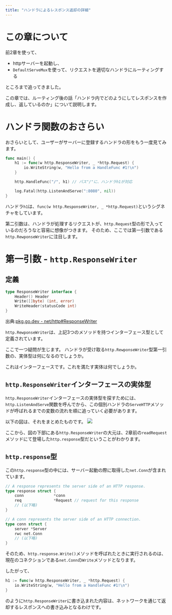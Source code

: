 ```yaml
---
title: "ハンドラによるレスポンス返却の詳細"
---
```

# この章について
前2章を使って、
- httpサーバーを起動し、
- `DefaultServeMux`を使って、リクエストを適切なハンドラにルーティングする

ところまで追ってきました。

この章では、ルーティング後の話「ハンドラ内でどのようにしてレスポンスを作成し、返しているのか」について説明します。


# ハンドラ関数のおさらい
おさらいとして、ユーザーがサーバーに登録するハンドラの形をもう一度見てみます。
```go
func main() {
	h1 := func(w http.ResponseWriter, _ *http.Request) {
		io.WriteString(w, "Hello from a HandleFunc #1!\n")
	}

	http.HandleFunc("/", h1) // パス"/"に、ハンドラh1が対応

	log.Fatal(http.ListenAndServe(":8080", nil))
}
```
ハンドラ`h1`は、`func(w http.ResponseWriter, _ *http.Request)`というシグネチャをしています。

第二引数は、ハンドラが処理するリクエストが、`http.Request`型の形で入っているのだろうなと容易に想像がつきます。
そのため、ここでは第一引数である`http.RewponseWriter`に注目します。

# 第一引数 - `http.ResponseWriter`
## 定義
```go
type ResponseWriter interface {
    Header() Header
    Write([]byte) (int, error)
    WriteHeader(statusCode int)
}
```
出典:[pkg.go.dev - net/http#ResponseWriter](https://pkg.go.dev/net/http#ResponseWriter)

`http.RewponseWriter`は、上記3つのメソッドを持つインターフェース型として定義されています。

ここで一つ疑問が生じます。
ハンドラが受け取る`http.RewponseWriter`型第一引数の、実体型は何になるのでしょうか。

これはインターフェースです。これを満たす実体は何でしょうか。

## `http.ResponseWriter`インターフェースの実体型
`http.ResponseWriter`インターフェースの実体型を探すためには、`http.ListenAndServe`関数を呼んでから、この個別ハンドラの`ServeHTTP`メソッドが呼ばれるまでの変数の流れを順に追っていく必要があります。

以下の図は、それをまとめたものです。
![](https://storage.googleapis.com/zenn-user-upload/deaebf46c7575b36c774a3a1.png)

ここから、図の下部にある`http.ResponseWriter`の大元は、2章前の`readRequest`メソッドにて登場した`http.response`型だということがわかります。

## `http.response`型
この`http.response`型の中には、サーバー起動の際に取得した`net.Conn`が含まれています。
```go
// A response represents the server side of an HTTP response.
type response struct {
	conn             *conn
    req              *Request // request for this response
    // (以下略)
}

// A conn represents the server side of an HTTP connection.
type conn struct {
    server *Server
    rwc net.Conn
    // (以下略)
}
```
そのため、`http.response.Write()`メソッドを呼ばれたときに実行されるのは、現在のコネクションである`net.Conn`の`Write`メソッドとなります。

したがって、
```go
h1 := func(w http.ResponseWriter, _ *http.Request) {
    io.WriteString(w, "Hello from a HandleFunc #1!\n")
}
```
のように`http.ResponseWriter`に書き込まれた内容は、ネットワークを通じて返却するレスポンスへの書き込みとなるわけです。